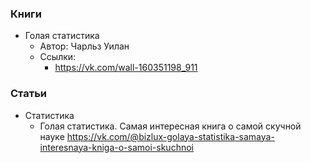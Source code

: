 
### Книги

- Голая статистика
    - Автор: Чарльз Уилан
    - Ссылки:
        - https://vk.com/wall-160351198_911

### Статьи

- Статистика
    - Голая статистика. Самая интересная книга о самой скучной науке https://vk.com/@bizlux-golaya-statistika-samaya-interesnaya-kniga-o-samoi-skuchnoi
